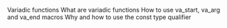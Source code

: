 Variadic functions
	What are variadic functions
	How to use va_start, va_arg and va_end macros
	Why and how to use the const type qualifier
